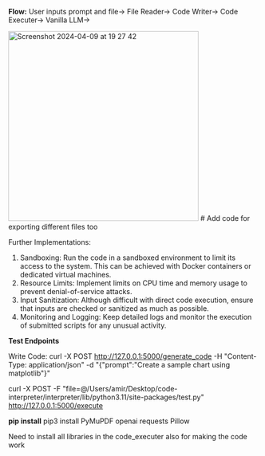 **Flow:**
User inputs prompt and file->
File Reader->
Code Writer->
Code Executer->
Vanilla LLM->


<img width="381" alt="Screenshot 2024-04-09 at 19 27 42" src="https://github.com/cumbersomeamir/code-interpreter/assets/40836125/c09d3000-57f6-4176-9a11-7de1de66aa06">
# Add code for exporting different files too

Further Implementations:

1. Sandboxing: Run the code in a sandboxed environment to limit its access to the system. This can be achieved with Docker containers or dedicated virtual machines.
2. Resource Limits: Implement limits on CPU time and memory usage to prevent denial-of-service attacks.
3. Input Sanitization: Although difficult with direct code execution, ensure that inputs are checked or sanitized as much as possible.
4. Monitoring and Logging: Keep detailed logs and monitor the execution of submitted scripts for any unusual activity.

**Test Endpoints**

Write Code:
curl -X POST http://127.0.0.1:5000/generate_code -H "Content-Type: application/json" -d "{\"prompt\":\"Create a sample chart using matplotlib\"}"

curl -X POST -F "file=@/Users/amir/Desktop/code-interpreter/interpreter/lib/python3.11/site-packages/test.py" http://127.0.0.1:5000/execute



**pip install**
pip3 install PyMuPDF openai requests Pillow


Need to install all libraries in the code_executer also for making the code work

